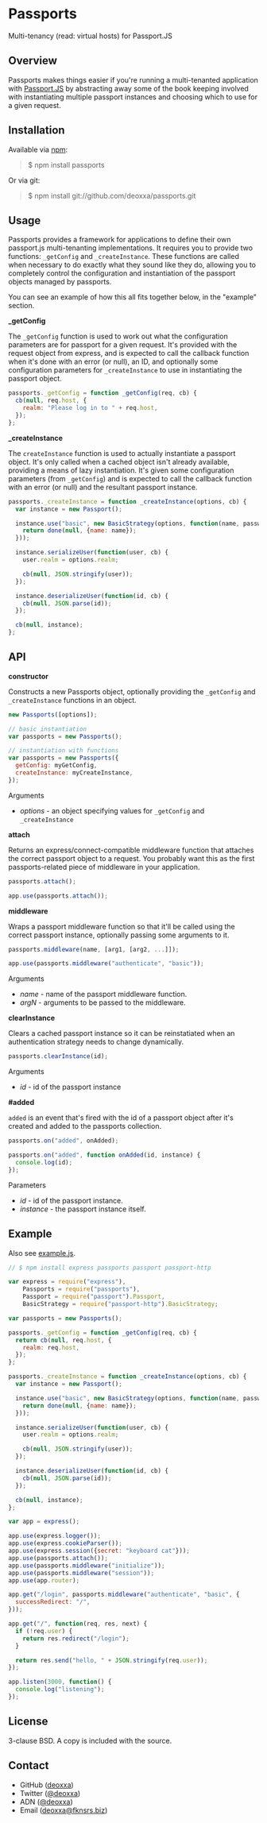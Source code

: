 Passports
========

Multi-tenancy (read: virtual hosts) for Passport.JS

Overview
--------

Passports makes things easier if you're running a multi-tenanted application with
[Passport.JS](http://passportjs.org/) by abstracting away some of the book
keeping involved with instantiating multiple passport instances and choosing
which to use for a given request.

Installation
------------

Available via [npm](http://npmjs.org/):

> $ npm install passports

Or via git:

> $ npm install git://github.com/deoxxa/passports.git

Usage
-----

Passports provides a framework for applications to define their own passport.js
multi-tenanting implementations. It requires you to provide two functions:
`_getConfig` and `_createInstance`. These functions are called when necessary to
do exactly what they sound like they do, allowing you to completely control the
configuration and instantiation of the passport objects managed by passports.

You can see an example of how this all fits together below, in the "example"
section.

**_getConfig**

The `_getConfig` function is used to work out what the configuration parameters
are for passport for a given request. It's provided with the request object from
express, and is expected to call the callback function when it's done with an
error (or null), an ID, and optionally some configuration parameters for
`_createInstance` to use in instantiating the passport object.

```javascript
passports._getConfig = function _getConfig(req, cb) {
  cb(null, req.host, {
    realm: "Please log in to " + req.host,
  });
};
```

**_createInstance**

The `createInstance` function is used to actually instantiate a passport object.
It's only called when a cached object isn't already available, providing a means
of lazy instantiation. It's given some configuration parameters (from
`_getConfig`) and is expected to call the callback function with an error (or
null) and the resultant passport instance.

```javascript
passports._createInstance = function _createInstance(options, cb) {
  var instance = new Passport();

  instance.use("basic", new BasicStrategy(options, function(name, password, done) {
    return done(null, {name: name});
  }));

  instance.serializeUser(function(user, cb) {
    user.realm = options.realm;

    cb(null, JSON.stringify(user));
  });

  instance.deserializeUser(function(id, cb) {
    cb(null, JSON.parse(id));
  });

  cb(null, instance);
};
```

API
---

**constructor**

Constructs a new Passports object, optionally providing the `_getConfig` and
`_createInstance` functions in an object.

```javascript
new Passports([options]);
```

```javascript
// basic instantiation
var passports = new Passports();

// instantiation with functions
var passports = new Passports({
  getConfig: myGetConfig,
  createInstance: myCreateInstance,
});
```

Arguments

* _options_ - an object specifying values for `_getConfig` and `_createInstance`

**attach**

Returns an express/connect-compatible middleware function that attaches the
correct passport object to a request. You probably want this as the first
passports-related piece of middleware in your application.

```javascript
passports.attach();
```

```javascript
app.use(passports.attach());
```

**middleware**

Wraps a passport middleware function so that it'll be called using the correct
passport instance, optionally passing some arguments to it.

```javascript
passports.middleware(name, [arg1, [arg2, ...]]);
```

```javascript
app.use(passports.middleware("authenticate", "basic"));
```

Arguments

* _name_ - name of the passport middleware function.
* _argN_ - arguments to be passed to the middleware.


**clearInstance**

Clears a cached passport instance so it can be reinstatiated when an authentication
strategy needs to change dynamically.

```javascript
passports.clearInstance(id);
```

Arguments

* _id_ - id of the passport instance


**#added**

`added` is an event that's fired with the id of a passport object after it's
created and added to the passports collection.

```javascript
passports.on("added", onAdded);
```

```javascript
passports.on("added", function onAdded(id, instance) {
  console.log(id);
});
```

Parameters

* _id_ - id of the passport instance.
* _instance_ - the passport instance itself.

Example
-------

Also see [example.js](https://github.com/deoxxa/passports/blob/master/example.js).

```javascript
// $ npm install express passports passport passport-http

var express = require("express"),
    Passports = require("passports"),
    Passport = require("passport").Passport,
    BasicStrategy = require("passport-http").BasicStrategy;

var passports = new Passports();

passports._getConfig = function _getConfig(req, cb) {
  return cb(null, req.host, {
    realm: req.host,
  });
};

passports._createInstance = function _createInstance(options, cb) {
  var instance = new Passport();

  instance.use("basic", new BasicStrategy(options, function(name, password, done) {
    return done(null, {name: name});
  }));

  instance.serializeUser(function(user, cb) {
    user.realm = options.realm;

    cb(null, JSON.stringify(user));
  });

  instance.deserializeUser(function(id, cb) {
    cb(null, JSON.parse(id));
  });

  cb(null, instance);
};

var app = express();

app.use(express.logger());
app.use(express.cookieParser());
app.use(express.session({secret: "keyboard cat"}));
app.use(passports.attach());
app.use(passports.middleware("initialize"));
app.use(passports.middleware("session"));
app.use(app.router);

app.get("/login", passports.middleware("authenticate", "basic", {
  successRedirect: "/",
}));

app.get("/", function(req, res, next) {
  if (!req.user) {
    return res.redirect("/login");
  }

  return res.send("hello, " + JSON.stringify(req.user));
});

app.listen(3000, function() {
  console.log("listening");
});
```

License
-------

3-clause BSD. A copy is included with the source.

Contact
-------

* GitHub ([deoxxa](http://github.com/deoxxa))
* Twitter ([@deoxxa](http://twitter.com/deoxxa))
* ADN ([@deoxxa](https://alpha.app.net/deoxxa))
* Email ([deoxxa@fknsrs.biz](mailto:deoxxa@fknsrs.biz))

